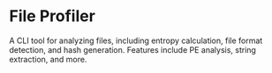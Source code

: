 # File Profiler
A CLI tool for analyzing files, including entropy calculation, file format detection, and hash generation. Features include PE analysis, string extraction, and more.
